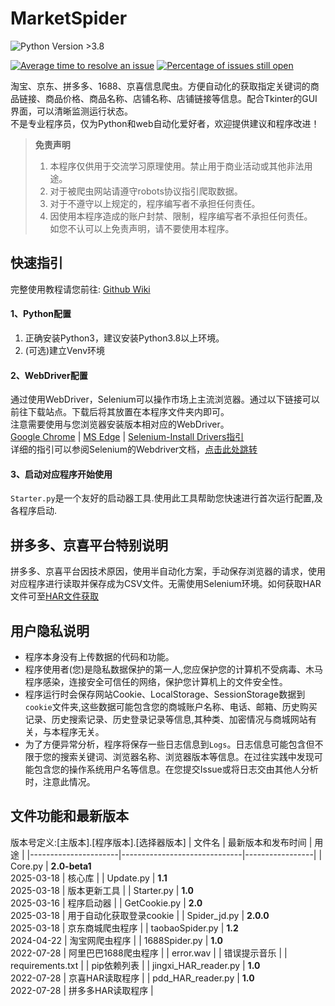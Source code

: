 # MarketSpider
![Python Version >3.8](https://img.shields.io/badge/Python-%3E3.8-blue)

[![Average time to resolve an issue](http://isitmaintained.com/badge/resolution/zhangjiancong/MarketSpider.svg)](http://isitmaintained.com/project/zhangjiancong/MarketSpider "Average time to resolve an issue")
[![Percentage of issues still open](http://isitmaintained.com/badge/open/zhangjiancong/MarketSpider.svg)](http://isitmaintained.com/project/zhangjiancong/MarketSpider "Percentage of issues still open")

淘宝、京东、拼多多、1688、京喜信息爬虫。方便自动化的获取指定关键词的商品链接、商品价格、商品名称、店铺名称、店铺链接等信息。配合Tkinter的GUI界面，可以清晰监测运行状态。  
不是专业程序员，仅为Python和web自动化爱好者，欢迎提供建议和程序改进！


> **免责声明**
> 1. 本程序仅供用于交流学习原理使用。禁止用于商业活动或其他非法用途。
> 2. 对于被爬虫网站请遵守robots协议指引爬取数据。
> 3. 对于不遵守以上规定的，程序编写者不承担任何责任。
> 4. 因使用本程序造成的账户封禁、限制，程序编写者不承担任何责任。  
> 如您不认可以上免责声明，请不要使用本程序。



## 快速指引
完整使用教程请您前往:
[Github Wiki](https://github.com/zhangjiancong/MarketSpider/wiki)
#### 1、Python配置

1. 正确安装Python3，建议安装Python3.8以上环境。
2. (可选)建立Venv环境

#### 2、WebDriver配置

通过使用WebDriver，Selenium可以操作市场上主流浏览器。通过以下链接可以前往下载站点。下载后将其放置在本程序文件夹内即可。  
注意需要使用与您浏览器安装版本相对应的WebDriver。  
[Google Chrome](https://chromedriver.chromium.org/downloads) |
[MS Edge](https://developer.microsoft.com/en-us/microsoft-edge/tools/webdriver/) |
[Selenium-Install Drivers指引](https://www.selenium.dev/documentation/webdriver/getting_started/install_drivers/)  
详细的指引可以参阅Selenium的Webdriver文档，[点击此处跳转](https://www.selenium.dev/documentation/webdriver/getting_started/install_drivers/)

#### 3、启动对应程序开始使用
`Starter.py`是一个友好的启动器工具.使用此工具帮助您快速进行首次运行配置,及各程序启动.

## 拼多多、京喜平台特别说明
拼多多、京喜平台因技术原因，使用半自动化方案，手动保存浏览器的请求，使用对应程序进行读取并保存成为CSV文件。无需使用Selenium环境。如何获取HAR文件可至[HAR文件获取](https://github.com/zhangjiancong/MarketSpider/wiki)

## 用户隐私说明
+ 程序本身没有上传数据的代码和功能。
+ 程序使用者(您)是隐私数据保护的第一人,您应保护您的计算机不受病毒、木马程序感染，连接安全可信任的网络，保护您计算机上的文件安全性。
+ 程序运行时会保存网站Cookie、LocalStorage、SessionStorage数据到`cookie`文件夹,这些数据可能包含您的商城账户名称、电话、邮箱、历史购买记录、历史搜索记录、历史登录记录等信息,其种类、加密情况与商城网站有关，与本程序无关。
+ 为了方便异常分析，程序将保存一些日志信息到`Logs`。日志信息可能包含但不限于您的搜索关键词、浏览器名称、浏览器版本等信息。在过往实践中发现可能包含您的操作系统用户名等信息。在您提交Issue或将日志交由其他人分析时，注意此情况。

## 文件功能和最新版本
版本号定义:[主版本].[程序版本].[选择器版本]
| 文件名                  | 最新版本和发布时间                    | 用途              |
|----------------------|------------------------------|-----------------|
| Core.py              | **2.0-beta1** <br> 2025-03-18 | 核心库             |
| Update.py            | **1.1** <br> 2025-03-18      | 版本更新工具          |
| Starter.py            | **1.0** <br> 2025-03-16      | 程序启动器          |
| GetCookie.py         | **2.0** <br> 2025-03-18       | 用于自动化获取登录cookie |
| Spider_jd.py          | **2.0.0** <br> 2025-03-18       | 京东商城爬虫程序        |
| taobaoSpider.py      | **1.2** <br> 2024-04-22       | 淘宝网爬虫程序         |
| 1688Spider.py        | **1.0** <br> 2022-07-28       | 阿里巴巴1688爬虫程序    |
| error.wav            |                              | 错误提示音乐          |
| requirements.txt     |                              | pip依赖列表         |
| jingxi_HAR_reader.py | **1.0** <br> 2022-07-28       | 京喜HAR读取程序       |
| pdd_HAR_reader.py    | **1.0** <br> 2022-07-28       | 拼多多HAR读取程序      |